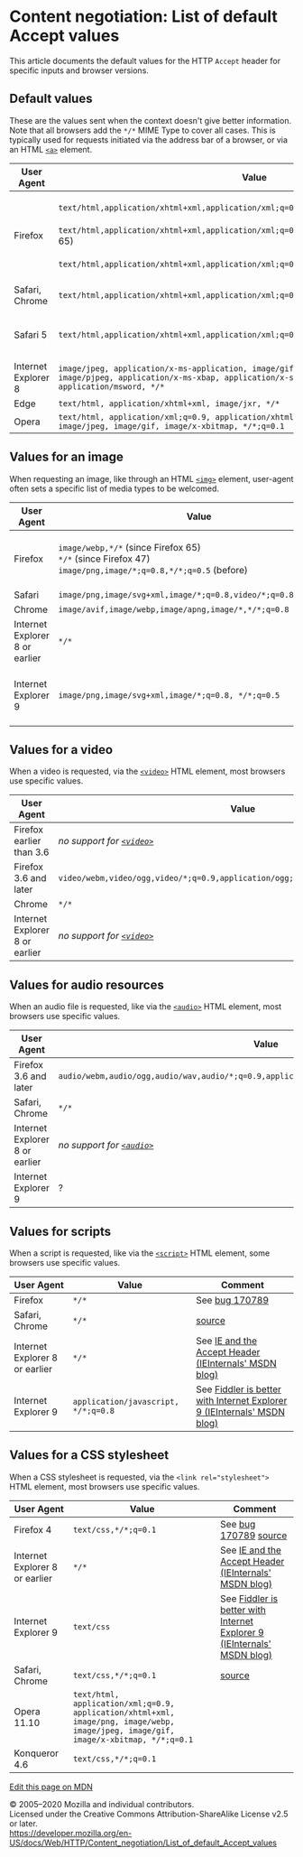 Content negotiation: List of default Accept values
==================================================

This article documents the default values for the HTTP `Accept` header for specific inputs and browser versions.

Default values
--------------

These are the values sent when the context doesn't give better information. Note that all browsers add the `*/*` MIME Type to cover all cases. This is typically used for requests initiated via the address bar of a browser, or via an HTML [`<a>`](https://developer.mozilla.org/en-US/docs/Web/HTML/Element/a) element.

<table><colgroup><col style="width: 33%" /><col style="width: 33%" /><col style="width: 33%" /></colgroup><thead><tr class="header"><th>User Agent</th><th>Value</th><th>Comment</th></tr></thead><tbody><tr class="odd"><td>Firefox</td><td><p><code>text/html,application/xhtml+xml,application/xml;q=0.9,*/*;q=0.8</code> (since Firefox 66)<br />
<br />
<code>text/html,application/xhtml+xml,application/xml;q=0.9,image/webp,*/*;q=0.8</code> (in Firefox 65)<br />
<br />
<code>text/html,application/xhtml+xml,application/xml;q=0.9,*/*;q=0.8</code> (before)</p></td><td>In Firefox 65 and earlier, this value can be modified using the <a href="http://kb.mozillazine.org/Network.http.accept.default"><code>network.http.accept.default</code></a> parameter. (<a href="https://hg.mozilla.org/mozilla-central/file/tip/modules/libpref/init/all.js#l1750">source)</a></td></tr><tr class="even"><td>Safari, Chrome</td><td><p><code>text/html,application/xhtml+xml,application/xml;q=0.9,image/webp,image/apng,*/*;q=0.8</code></p></td><td><a href="https://chromium.googlesource.com/chromium/src.git/+/master/services/network/loader_util.cc#24">(source)</a></td></tr><tr class="odd"><td>Safari 5</td><td><p><code>text/html,application/xhtml+xml,application/xml;q=0.9,*/*;q=0.8</code></p></td><td>This is an improvement over earlier <code>Accept</code> headers as it no longer ranks <code>image/png</code> above <code>text/html</code></td></tr><tr class="even"><td>Internet Explorer 8</td><td><code>image/jpeg, application/x-ms-application, image/gif, application/xaml+xml, image/pjpeg, application/x-ms-xbap, application/x-shockwave-flash, application/msword, */*</code></td><td>See <a href="https://docs.microsoft.com/en-us/archive/blogs/ieinternals/ie-and-the-accept-header">IE and the Accept Header (IEInternals' MSDN blog)</a>.</td></tr><tr class="odd"><td>Edge</td><td><code>text/html, application/xhtml+xml, image/jxr, */*</code></td><td></td></tr><tr class="even"><td>Opera</td><td><code>text/html, application/xml;q=0.9, application/xhtml+xml, image/png, image/webp, image/jpeg, image/gif, image/x-xbitmap, */*;q=0.1</code></td><td></td></tr></tbody></table>

Values for an image
-------------------

When requesting an image, like through an HTML [`<img>`](https://developer.mozilla.org/en-US/docs/Web/HTML/Element/img) element, user-agent often sets a specific list of media types to be welcomed.

<table><colgroup><col style="width: 33%" /><col style="width: 33%" /><col style="width: 33%" /></colgroup><thead><tr class="header"><th>User Agent</th><th>Value</th><th>Comment</th></tr></thead><tbody><tr class="odd"><td>Firefox</td><td><p><code>image/webp,*/*</code> (since Firefox 65)<br />
<code>*/*</code> (since Firefox 47)<br />
<code>image/png,image/*;q=0.8,*/*;q=0.5</code> (before)</p></td><td>This value can be modified using the <code>image.http.accept</code> parameter. <a href="https://hg.mozilla.org/mozilla-central/file/tip/modules/libpref/init/all.js#l3779">source</a></td></tr><tr class="even"><td>Safari</td><td><code>image/png,image/svg+xml,image/*;q=0.8,video/*;q=0.8,*/*;q=0.5</code></td><td></td></tr><tr class="odd"><td>Chrome</td><td><code>image/avif,image/webp,image/apng,image/*,*/*;q=0.8</code></td><td><a href="https://chromium.googlesource.com/chromium/src.git/+/master/content/renderer/loader/web_url_loader_impl.cc#99">source</a></td></tr><tr class="even"><td>Internet Explorer 8 or earlier</td><td><code>*/*</code></td><td>See <a href="https://docs.microsoft.com/en-us/archive/blogs/ieinternals/ie-and-the-accept-header">IE and the Accept Header (IEInternals' MSDN blog)</a></td></tr><tr class="odd"><td>Internet Explorer 9</td><td><code>image/png,image/svg+xml,image/*;q=0.8, */*;q=0.5</code></td><td>See <a href="https://docs.microsoft.com/en-us/archive/blogs/fiddler/fiddler-and-the-ie9-release-candidate">Fiddler is better with Internet Explorer 9 (IEInternals' MSDN blog)</a></td></tr></tbody></table>

Values for a video
------------------

When a video is requested, via the [`<video>`](https://developer.mozilla.org/en-US/docs/Web/HTML/Element/video) HTML element, most browsers use specific values.

<table><thead><tr class="header"><th>User Agent</th><th>Value</th><th>Comment</th></tr></thead><tbody><tr class="odd"><td>Firefox earlier than 3.6</td><td><em>no support for <a href="https://developer.mozilla.org/en-US/docs/Web/HTML/Element/video"><code>&lt;video&gt;</code></a></em></td><td></td></tr><tr class="even"><td>Firefox 3.6 and later</td><td><code>video/webm,video/ogg,video/*;q=0.9,application/ogg;q=0.7,audio/*;q=0.6,*/*;q=0.5</code></td><td>See <a href="https://bugzilla.mozilla.org/show_bug.cgi?id=489071" class="link-https">bug 489071</a> <a href="https://hg.mozilla.org/mozilla-central/file/tip/dom/html/HTMLVideoElement.cpp#l136">source</a></td></tr><tr class="odd"><td>Chrome</td><td><code>*/*</code></td><td><a href="https://chromium.googlesource.com/chromium/src.git/+/master/services/network/loader_util.cc#27">source</a></td></tr><tr class="even"><td>Internet Explorer 8 or earlier</td><td><em>no support for <a href="https://developer.mozilla.org/en-US/docs/Web/HTML/Element/video"><code>&lt;video&gt;</code></a></em></td><td></td></tr></tbody></table>

Values for audio resources
--------------------------

When an audio file is requested, like via the [`<audio>`](https://developer.mozilla.org/en-US/docs/Web/HTML/Element/audio) HTML element, most browsers use specific values.

<table><thead><tr class="header"><th>User Agent</th><th>Value</th><th>Comment</th></tr></thead><tbody><tr class="odd"><td>Firefox 3.6 and later</td><td><code>audio/webm,audio/ogg,audio/wav,audio/*;q=0.9,application/ogg;q=0.7,video/*;q=0.6,*/*;q=0.5</code></td><td>See <a href="https://bugzilla.mozilla.org/show_bug.cgi?id=489071" class="link-https">bug 489071</a> <a href="https://hg.mozilla.org/mozilla-central/file/tip/dom/html/HTMLAudioElement.cpp#l81">source</a></td></tr><tr class="even"><td>Safari, Chrome</td><td><code>*/*</code></td><td><a href="https://chromium.googlesource.com/chromium/src.git/+/master/services/network/loader_util.cc#27">source</a></td></tr><tr class="odd"><td>Internet Explorer 8 or earlier</td><td><em>no support for <a href="https://developer.mozilla.org/en-US/docs/Web/HTML/Element/audio"><code>&lt;audio&gt;</code></a></em></td><td></td></tr><tr class="even"><td>Internet Explorer 9</td><td>?</td><td></td></tr></tbody></table>

Values for scripts
------------------

When a script is requested, like via the [`<script>`](https://developer.mozilla.org/en-US/docs/Web/HTML/Element/script) HTML element, some browsers use specific values.

<table><thead><tr class="header"><th>User Agent</th><th>Value</th><th>Comment</th></tr></thead><tbody><tr class="odd"><td>Firefox</td><td><code>*/*</code></td><td>See <a href="https://bugzilla.mozilla.org/show_bug.cgi?id=170789" class="link-https">bug 170789</a></td></tr><tr class="even"><td>Safari, Chrome</td><td><code>*/*</code></td><td><a href="https://chromium.googlesource.com/chromium/src.git/+/master/services/network/loader_util.cc#27">source</a></td></tr><tr class="odd"><td>Internet Explorer 8 or earlier</td><td><code>*/*</code></td><td>See <a href="https://docs.microsoft.com/en-us/archive/blogs/ieinternals/ie-and-the-accept-header">IE and the Accept Header (IEInternals' MSDN blog)</a></td></tr><tr class="even"><td>Internet Explorer 9</td><td><code>application/javascript, */*;q=0.8</code></td><td>See <a href="https://docs.microsoft.com/en-us/archive/blogs/fiddler/fiddler-and-the-ie9-release-candidate">Fiddler is better with Internet Explorer 9 (IEInternals' MSDN blog)</a></td></tr></tbody></table>

Values for a CSS stylesheet
---------------------------

When a CSS stylesheet is requested, via the `<link rel="stylesheet">` HTML element, most browsers use specific values.

<table><thead><tr class="header"><th>User Agent</th><th>Value</th><th>Comment</th></tr></thead><tbody><tr class="odd"><td>Firefox 4</td><td><code>text/css,*/*;q=0.1</code></td><td>See <a href="https://bugzilla.mozilla.org/show_bug.cgi?id=170789" class="link-https">bug 170789</a> <a href="https://hg.mozilla.org/mozilla-central/file/tip/layout/style/Loader.cpp#l1548">source</a></td></tr><tr class="even"><td>Internet Explorer 8 or earlier</td><td><code>*/*</code></td><td>See <a href="https://docs.microsoft.com/en-us/archive/blogs/ieinternals/ie-and-the-accept-header">IE and the Accept Header (IEInternals' MSDN blog)</a></td></tr><tr class="odd"><td>Internet Explorer 9</td><td><code>text/css</code></td><td>See <a href="https://docs.microsoft.com/en-us/archive/blogs/fiddler/fiddler-and-the-ie9-release-candidate">Fiddler is better with Internet Explorer 9 (IEInternals' MSDN blog)</a></td></tr><tr class="even"><td>Safari, Chrome</td><td><code>text/css,*/*;q=0.1</code></td><td><a href="https://chromium.googlesource.com/chromium/src.git/+/master/content/renderer/loader/web_url_loader_impl.cc#98">source</a></td></tr><tr class="odd"><td>Opera 11.10</td><td><code>text/html, application/xml;q=0.9, application/xhtml+xml, image/png, image/webp, image/jpeg, image/gif, image/x-xbitmap, */*;q=0.1 </code></td><td></td></tr><tr class="even"><td>Konqueror 4.6</td><td><code>text/css,*/*;q=0.1</code></td><td></td></tr></tbody></table>

<a href="https://developer.mozilla.org/en-US/docs/Web/HTTP/Content_negotiation/List_of_default_Accept_values$edit" class="_attribution-link">Edit this page on MDN</a>

© 2005–2020 Mozilla and individual contributors.  
Licensed under the Creative Commons Attribution-ShareAlike License v2.5 or later.  
<a href="https://developer.mozilla.org/en-US/docs/Web/HTTP/Content_negotiation/List_of_default_Accept_values" class="_attribution-link">https://developer.mozilla.org/en-US/docs/Web/HTTP/Content_negotiation/List_of_default_Accept_values</a>
